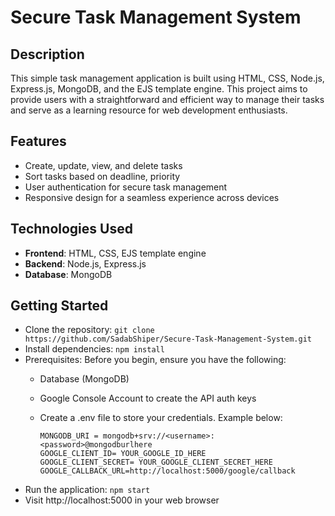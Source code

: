 # Secure Task Management System
## Description
This simple task management application is built using HTML, CSS, Node.js, Express.js, MongoDB, and the EJS template engine. This project aims to provide users with a straightforward and efficient way to manage their tasks and serve as a learning resource for web development enthusiasts.
## Features
- Create, update, view, and delete tasks
- Sort tasks based on deadline, priority
- User authentication for secure task management
- Responsive design for a seamless experience across devices

## Technologies Used
- **Frontend**: HTML, CSS, EJS template engine
- **Backend**: Node.js, Express.js
- **Database**: MongoDB

## Getting Started
- Clone the repository: `git clone  https://github.com/SadabShiper/Secure-Task-Management-System.git`
- Install dependencies: `npm install`
- Prerequisites:
   Before you begin, ensure you have the following:
    - Database (MongoDB)
    - Google Console Account to create the API auth keys
    - Create a .env file to store your credentials. Example below:
    
      ```env
      MONGODB_URI = mongodb+srv://<username>:<password>@mongodburlhere
      GOOGLE_CLIENT_ID= YOUR_GOOGLE_ID_HERE
      GOOGLE_CLIENT_SECRET= YOUR_GOOGLE_CLIENT_SECRET_HERE
      GOOGLE_CALLBACK_URL=http://localhost:5000/google/callback
      ```
- Run the application: `npm start`
- Visit http://localhost:5000 in your web browser

